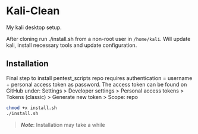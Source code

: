 # Kali-Clean

My kali desktop setup.

After cloning run ./install.sh from a non-root user in `/home/kali`. Will update kali, install necessary tools and update configuration.

## Installation

Final step to install pentest_scripts repo requires authentication = username + personal access token as password.
The access token can be found on GitHub under: Settings > Developer settings > Personal access tokens > Tokens (classic) > Generate new token > Scope: repo

``` sh
chmod +x install.sh
./install.sh
```

>***Note***: Installation may take a while

